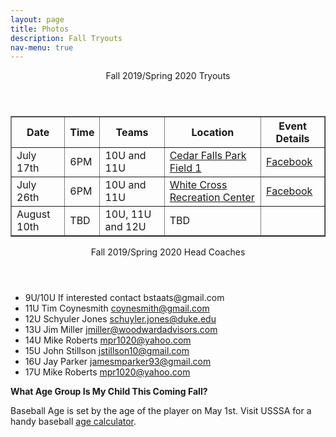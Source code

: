 ```yaml
---
layout: page
title: Photos
description: Fall Tryouts
nav-menu: true
---
```


<!-- Main -->
<div id="main">

<div class="content">
<div class="inner">

<header class="major">
Fall 2019/Spring 2020 Tryouts
</header>
<table border="1" summary="Upcoming tryouts">
<tr><th>Date</th><th>Time</th><th>Teams</th><th>Location</th><th>Event Details</th></tr>
<tr><td>July 17th</td><td>6PM</td><td>10U and 11U</td><td><a target="_blank" href="https://goo.gl/maps/Mp1waqudKpzbZAk58">Cedar Falls Park Field 1</a></td><td><a target="_blank" class="icon alt fa-facebook" href="https://www.facebook.com/events/628721137863069/"><span class="label">Facebook</span></a></td></tr>
<tr><td>July 26th</td><td>6PM</td><td>10U and 11U</td><td><a target="_blank" href="https://goo.gl/maps/qXiQJsRnFWWXumu17">White Cross Recreation Center</a></td><td><a target="_blank" class="icon alt fa-facebook" href="https://www.facebook.com/events/1310553869121972/"><span class="label">Facebook</span></a></td></tr>
<tr><td>August 10th</td><td>TBD</td><td>10U, 11U and 12U</td><td>TBD</td><td></td></tr>
</table>

<header class="major">
Fall 2019/Spring 2020 Head Coaches
</header>
<ul>
<li>9U/10U If interested contact bstaats@gmail.com</li>
<li>11U Tim Coynesmith     <a href="mailto:coynesmith@gmail.com">coynesmith@gmail.com</a></li>
<li>12U Schyuler Jones     <a href="mailto:schuyler.jones@duke.edu">schuyler.jones@duke.edu</a></li>
<li>13U Jim Miller     <a href="mailto:jmiller@woodwardadvisors.com">jmiller@woodwardadvisors.com</a></li>
<li>14U Mike Roberts     <a href="mailto:mpr1020@yahoo.com">mpr1020@yahoo.com</a></li>
<li>15U John Stillson     <a href="mailto:jstillson10@gmail.com">jstillson10@gmail.com</a></li>
<li>16U Jay Parker     <a href="mailto:jamesmparker93@gmail.com">jamesmparker93@gmail.com</a></li>
<li>17U Mike Roberts     <a href="mailto:mpr1020@yahoo.com">mpr1020@yahoo.com</a></li>
</ul>

<p><strong>What Age Group Is My Child This Coming Fall?</strong></p>
<p>Baseball Age is set by the age of the player on May 1st. Visit USSSA for a handy baseball <a target="_blank" href="http://www.usssa.com/baseball/AgeCalculator/">age calculator</a>.</p>
</div>

</div>

